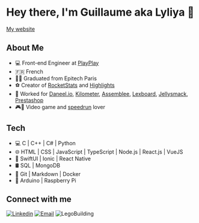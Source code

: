 # Hey there, I'm Guillaume aka Lyliya 👋

[My website](https://lyliya.github.io/)

## About Me
- 💻 Front-end Engineer at [PlayPlay][playplay]
- 🇫🇷 French
- 🧑‍💻 Graduated from Epitech Paris
- ⚽ Creator of [RocketStats][rocketstats] and [Highlights][highlights]
- 💼 Worked for [Daneel.io][daneel], [Kilometer][kilometer], [Assemblee][assemblee], [Lexboard][lexboard], [Jellysmack][jellysmack], [Prestashop][prestashop]
- 🎮🏃 Video game and [speedrun][speedrun] lover

## Tech
- 💻 C | C++ | C# | Python
- 🌐 HTML | CSS | JavaScript | TypeScript | Node.js | React.js | VueJS
- 📱 SwiftUI | Ionic | React Native
- 🛢 SQL | MongoDB
- 🔧 Git | Markdown | Docker
- 🤖 Arduino | Raspberry Pi

## Connect with me

[![Linkedin](https://img.shields.io/badge/LinkedIn-Guillaume%20Guerin-blue?style=for-the-badge&logo=linkedin)][linkedin]
[![Email](https://img.shields.io/badge/Email-guerin.dev@gmail.com-red?style=for-the-badge&logo=gmail)][email]
![LegoBuilding](https://img.shields.io/badge/dynamic/json?url=https%3A%2F%2Fapi-lego.lyliya.fr%2Fuser%2Fea9a3f57-60b8-4360-befa-9f9e451c6893%2Fbuilding&query=%24.fullname&style=for-the-badge&label=Building&labelColor=FFD700&color=DA291C)

[rocketstats]: https://bakkesplugins.com/plugins/view/30
[twitter]: https://twitter.com/Lyliiya
[daneel]: https://daneel.io/
[kilometer]: https://kilometer.fr/
[assemblee]: https://assemblee.io/
[speedrun]: https://www.speedrun.com/user/Lyliya
[linkedin]: https://www.linkedin.com/in/guillaume-guerin-6b1650135/
[instagram]: https://www.instagram.com/lyliya__/
[email]: mailto:guerin.dev@gmail.com
[lexboard]: https://lexboard.fr/
[highlights]: https://highlights.lyliya.fr/
[jellysmack]: https://jellysmack.com/fr/
[prestashop]: https://prestashop.fr/
[playplay]: https://playplay.com/fr
